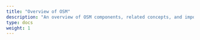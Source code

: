 ```yaml
---
title: "Overview of OSM"
description: "An overview of OSM components, related concepts, and important details"
type: docs
weight: 1
---
```

